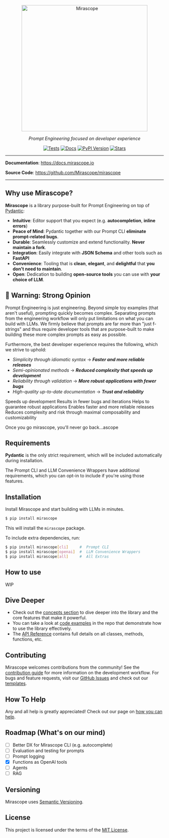 
<p align="center">
    <a href="https://www.mirascope.io"><img src="https://uploads-ssl.webflow.com/65a6fd6a1c3b2704d6217d3d/65b5674e9ceef563dc57eb11_Medium%20length%20hero%20headline%20goes%20here.svg" width="400" alt="Mirascope"/></a>
</p>

<p align="center">
    <em>Prompt Engineering focused on developer experience</em>
</p>

<p align="center">
    <a href="https://github.com/Mirascope/mirascope/actions/workflows/tests.yml" target="_blank"><img src="https://github.com/Mirascope/mirascope/actions/workflows/tests.yml/badge.svg?branch=main" alt="Tests"/></a>
    <a href="https://docs.mirascope.io/" target="_blank"><img src="https://img.shields.io/badge/docs-available-brightgreen" alt="Docs"/></a>
    <a href="https://pypi.python.org/pypi/mirascope" target="_blank"><img src="https://img.shields.io/pypi/v/mirascope.svg" alt="PyPI Version"/></a>
    <a href="https://github.com/Mirascope/mirascope/stargazers" target="_blank"><img src="https://img.shields.io/github/stars/Mirascope/mirascope.svg" alt="Stars"/></a>
</p>

---

**Documentation**: <a href="https://docs.mirascope.io" target="_blank">https://docs.mirascope.io</a>

**Source Code**: <a href="https://github.com/Mirascope/mirascope" target="_blank">https://github.com/Mirascope/mirascope</a>

---

## Why use Mirascope?

**Mirascope** is a library purpose-built for Prompt Engineering on top of <a href="https://pydantic.dev" target="_blank">Pydantic</a>:

* **Intuitive**: Editor support that you expect (e.g. **autocompletion**, **inline errors**)
* **Peace of Mind**: Pydantic together with our Prompt CLI **eliminate prompt-related bugs**.
* **Durable**: Seamlessly customize and extend functionality. **Never maintain a fork**.
* **Integration**: Easily integrate with **JSON Schema** and other tools such as **FastAPI**
* **Convenience**: Tooling that is **clean**, **elegant**, and **delightful** that **you don't need to maintain**.
* **Open**: Dedication to building **open-source tools** you can use with **your choice of LLM**.

## 🚨 Warning: Strong Opinion

Prompt Engineering is just engineering. Beyond simple toy examples (that aren't useful), prompting quickly becomes complex. Separating prompts from the engineering workflow will only put limitations on what you can build with LLMs. We firmly believe that prompts are far more than "just f-strings" and thus require developer tools that are purpose-built to make building these more complex prompts as easy as possible.

Furthermore, the best developer experience requires the following, which we strive to uphold:

* *Simplicity through idiomatic syntax* -> ***Faster and more reliable releases***
* *Semi-opinionated methods* -> ***Reduced complexity that speeds up development***
* *Reliability through validation* -> ***More robust applications with fewer bugs***
* *High-quality up-to-date documentation* -> ***Trust and reliability***

Speeds up development
Results in fewer bugs and iterations
Helps to guarantee robust applications
Enables faster and more reliable releases
Reduces complexity and risk through maximal composability and customizability

Once you go mirascope, you'll never go back...ascope

## Requirements

**Pydantic** is the only strict requirement, which will be included automatically during installation.

The Prompt CLI and LLM Convenience Wrappers have additional requirements, which you can opt-in to include if you're using those features.

## Installation

Install Mirascope and start building with LLMs in minutes.

```sh
$ pip install mirascope
```

This will install the `mirascope` package.

To include extra dependencies, run:

```sh
$ pip install mirascope[cli]     #  Prompt CLI
$ pip install mirascope[openai]  #  LLM Convenience Wrappers
$ pip install mirascope[all]     #  All Extras
```

## How to use

WIP

## Dive Deeper

-   Check out the [concepts section](concepts/pydantic_prompts.md) to dive deeper into the library and the core features that make it powerful.
-   You can take a look at [code examples](https://github.com/Mirascope/mirascope/tree/main/cookbook) in the repo that demonstrate how to use the library effectively.
-   The [API Reference](api/prompts.md) contains full details on all classes, methods, functions, etc.

## Contributing

Mirascope welcomes contributions from the community! See the [contribution guide](CONTRIBUTING.md) for more information on the development workflow. For bugs and feature requests, visit our [GitHub Issues](https://github.com/mirascope/mirascope/issues) and check out our [templates](https://github.com/Mirascope/mirascope/tree/main/.github/ISSUE_TEMPLATES).

## How To Help

Any and all help is greatly appreciated! Check out our page on [how you can help](HELP.md).

## Roadmap (What's on our mind)

- [ ] Better DX for Mirascope CLI (e.g. autocomplete)
- [ ] Evaluation and testing for prompts
- [ ] Prompt logging
- [X] Functions as OpenAI tools
- [ ] Agents
- [ ] RAG

## Versioning

Mirascope uses [Semantic Versioning](https://semver.org/).

## License

This project is licensed under the terms of the [MIT License](https://github.com/Mirascope/mirascope/blob/main/LICENSE).
